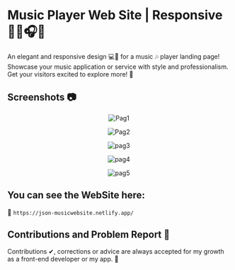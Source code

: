 # Music Player Web Site | Responsive 🎹🎻🎧🎤

An elegant and responsive design 💻🎨 for a music 🎶 player landing page! Showcase your music application or service with style and professionalism. Get your visitors excited to explore more! 🚀

## Screenshots 📷

<p align="center">
  <img src="https://github.com/JsonRodriguez/MusicWebSite/assets/105531721/2059f738-860e-4d27-8b85-e778cd075034" alt="Pag1">
</p>

<p align="center">
  <img src="https://github.com/JsonRodriguez/MusicWebSite/assets/105531721/c1e7b067-fbd5-41fa-a633-865f1c24c822" alt="Pag2">
</p>

<p align="center">
  <img src="https://github.com/JsonRodriguez/MusicWebSite/assets/105531721/f1562842-b402-4de8-932a-bddfc7d6cf3f" alt="pag3">
</p>

<p align="center">
  <img src="https://github.com/JsonRodriguez/MusicWebSite/assets/105531721/8d544afa-4e42-420d-bb69-074f69fcdcc8" alt="pag4">
</p>

<p align="center">
  <img src="https://github.com/JsonRodriguez/MusicWebSite/assets/105531721/8e31c01a-fbf5-41f8-a9d7-06db39f56983" alt="pag5">
</p>

## You can see the WebSite here: 

🔗 `https://json-musicwebsite.netlify.app/`

## Contributions and Problem Report 🤝

Contributions ✔, corrections or advice are always accepted for my growth as a front-end developer or my app. 💪
